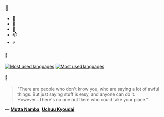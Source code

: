 ### 👋

- 🔭
- 🌱
- 💬
- 📫
- ⚡

#### 🧏

[![Most used languages](https://github-readme-stats-aynah.vercel.app/api/top-langs/?username=aynh&theme=solarized-dark&langs_count=6&layout=compact&hide_title=true)](https://github.com/anuraghazra/github-readme-stats#gh-dark-mode-only)
[![Most used languages](https://github-readme-stats-aynah.vercel.app/api/top-langs/?username=aynh&theme=solarized-light&langs_count=6&layout=compact&hide_title=true)](https://github.com/anuraghazra/github-readme-stats#gh-light-mode-only)

#### 💬

> "There are people who don't know you, who are saying a lot of awful things. But just saying stuff is easy, and anyone can do it. However...There's no one out there who could take your place."

&mdash; [**Mutta Namba**](https://myanimelist.net/character.php?q=Mutta%20Namba&cat=character), [**Uchuu Kyoudai**](https://myanimelist.net/search/all?q=Uchuu%20Kyoudai&cat=all)
